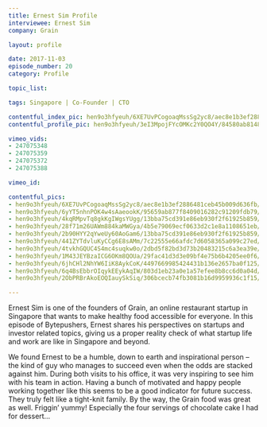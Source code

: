 ```yaml
---
title: Ernest Sim Profile
interviewee: Ernest Sim
company: Grain

layout: profile

date: 2017-11-03
episode_number: 20
category: Profile

topic_list:

tags: Singapore | Co-Founder | CTO

contentful_index_pic: hen9o3hfyeuh/6XE7UvPCogoaqMssSg2yc8/aec8e1b3ef2886481ceb45b009d636fb/Ernest_Sim_Half_Profile.jpg
contentful_profile_pic: hen9o3hfyeuh/3eI3MpojFYcOMKc2Y0QO4Y/84580ab8148abc22468589f24337bbb3/Ernest_Sim_Blue_Frame.png

vimeo_vids:
- 247075348
- 247075359
- 247075372
- 247075388

vimeo_id: 

contentful_pics:
- hen9o3hfyeuh/6XE7UvPCogoaqMssSg2yc8/aec8e1b3ef2886481ceb45b009d636fb/Ernest_Sim_Half_Profile.jpg
- hen9o3hfyeuh/6yYT5nhnPOK4w4sAaeookK/95659ab877f8409016282c91209fdb79/Grain-02.jpg
- hen9o3hfyeuh/4kqRMpvTq8gkKgIWgsYUgg/13bba75cd391e86eb930f2f61925b859/Grain-Food-Lightbox.jpg
- hen9o3hfyeuh/28f71m26UAWm884kaMWGya/4b5e79069ecf0633d2c1e8a1108651eb/Grain-Chef-in-thoughts.jpg
- hen9o3hfyeuh/2b90HYY2qYweUy60AoGam6/13bba75cd391e86eb930f2f61925b859/Grain-Yummy-Food.jpg
- hen9o3hfyeuh/441ZYTdvluKyCCg6E8sAMm/7c22555e66afdc7d6058365a099c27ed/Grain-Blackboard.jpg
- hen9o3hfyeuh/4tvkhGQUC4S4mc4suqkw0o/2dbd5f82bd3d73b20483215c6a3ea39e/Grain-Colleague-Wall.jpg
- hen9o3hfyeuh/1M43JEYBzaICG6OKm8QOUa/29fac41d3d3e09bf4e75b6b4205ee0f6/Grain-Scared-Chicken.jpg
- hen9o3hfyeuh/6jhCHl2NhYW6IiK8AykCoK/4497669985424431b136e2657ba0f125/Grain-01.jpg
- hen9o3hfyeuh/6q4BsEbbrOIqykEEykAqIW/803d1eb23a0e1a57efee8b8cc6d0a04d/Grain-Ernest-Drumming.jpg
- hen9o3hfyeuh/2ObPRBrAkoEOQIauySkSiq/306bcecb74fb3081b16d9959936c1f15/Grain-Goodbye.jpg

---
```


Ernest Sim is one of the founders of Grain, an online restaurant startup in Singapore that wants to make healthy food accessible for everyone. In this episode of Bytepushers, Ernest shares his perspectives on startups and investor related topics, giving us a proper reality check of what startup life and work are like in Singapore and beyond.

We found Ernest to be a humble, down to earth and inspirational person – the kind of guy who manages to succeed even when the odds are stacked against him. During both visits to his office, it was very inspiring to see him with his team in action. Having a bunch of motivated and happy people working together like this seems to be a good indicator for future success. They truly felt like a tight-knit family. By the way, the Grain food was great as well. Friggin’ yummy! Especially the four servings of chocolate cake I had for dessert…
